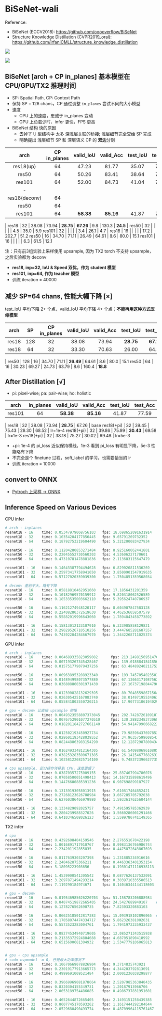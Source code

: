 # BiSeNet-wali

Reference:

- BiSeNet (ECCV2018): https://github.com/ooooverflow/BiSeNet
- Structure Knowledge Distillation (CVPR2019_oral): https://github.com/irfanICMLL/structure_knowledge_distillation


![](res/res18_pi.png)

![](res/res101.png)

## BiSeNet [arch + CP in_planes] 基本模型在 CPU/GPU/TX2 推理时间

- SP: Spatial Path, CP: Context Path
- 保持 SP = 128 chans，CP 通过调整 `in_planes` 尝试不同的大小模型
- 速度
  - CPU 上的速度，忠诚于 in_planes 变动
  - GPU 上负载少时，infer 更快，FPS 更高
- BiSeNet 结构 快的原因
  - 去掉了 U 型结构中 太多 深浅层关联的桥接; 浅层细节完全交给 SP 完成
  - 明确提出 浅层细节 SP 和 深层语义 CP 的 **双边**分割


arch | CP in_planes | valid_IoU | valid_Acc | test_IoU | test_Acc | CPU | GPU | TX2 | TRT
:-:| :-:| :-:|:-:|:-:|:-: | :-: | :-: | :-: | :-: 
res18(up) | 64  | 47.23 | 81.77 | 35.07  | 74.36 | 5.3 | 63.5 | / | /
res50 | 64  | 50.26 | 83.41 | 38.64  | 76.60 | 2.1 | 27.2 | / | /
res101 | 64 | 52.00 | 84.73 | 41.04  | 78.02 | 1.8 | 18.0 | / | /
| - |
res18(deconv) | 64  |  | | | | 5.4 | 54.9 |7.8
res50 | 64  |  | | |  | 1.8 | 12.1 | 1.8
res101 | 64 | **58.38** | **85.16** | 41.87 | 77.59 | 1.3 | 9.7 | 1.5
|
res18 | 32  | 38.08 | 73.94 | **28.75** | **67.26** | 9.8 | 130.3 | **24.5** |
res50 | 32  |  |  |  | | 4.5 | 35.0 | 5.9
res101 | 32 |  |  |  | | 3.4 | 26.1 | 4.7
|
res18 | 16  |  |  | | | 17.2 | 202.7 | 51.2
res50 | 16  | 34.70 | 71.11 | 26.49 | 64.61 | 8.6 | 80.0 | 15.1
res101 | 16 |  |  |  | | 6.3 | 61.5 | 12.1

注：只有前3组实验上采样使用 upsample, 因为 TX2 torch 不支持 upsample，之后实验都为 deconv
- **res18, inp=32, IoU & Speed 双优，作为 student 模型**
- **res101, inp=64, 作为 teacher 模型**
- 训练 iteration = 40000


## 减少 SP=64 chans, 性能大幅下降 [×]

test_IoU 平均下降 2+ 个点，valid_IoU 平均下降 4+ 个点；**不能再用这种方式压缩模型**

arch |SP| CP in_planes | valid_IoU | valid_Acc | test_IoU | test_Acc | CPU | GPU | TX2 |
:-:| :-:| :-:| :-:|:-:|:-:|:-: | :-: | :-: | :-:
res18 | 128 | 32  | 38.08 | 73.94 | **28.75** | **67.26** | 9.8 | 130.3 | 24.5 |
res18 | 64 | 32  | 33.30 | 70.63 | 26.00 | 64.35 | 9.8 | 292.8 | **33.0**
|
res50 | 128 | 16  | 34.70 | 71.11 | **26.49** | 64.61 | 8.6 | 80.0 | 15.1
res50 | 64 | 16  | 30.23 | 69.27 | 24.73 | 63.79 | 8.6 | 160.4 | **18.8**

## After Distillation [√]
- pi: pixel-wise; pa: pair-wise; ho: holistic

arch | in_planes | valid_IoU | valid_Acc | test_IoU | test_Acc | note
:-:| :-: | :-:| :-:|:-:|:-:|-
res101 | 64  | **58.38** | **85.16** | 41.87 | 77.59 | Teacher
|
res18 | 32  | 38.08 | 73.94 | **28.75** | 67.26 | base
res18(+pi) | 32  | 39.45 | 75.43 | 29.30 | 68.52 | lr=1e-4
res18(+pi) | 32  | 39.86 | 75.99 | **30.43** | 69.58 | lr=1e-3
res18(+pi) | 32  | 38.18 | 75.27 | 30.02 | 69.48 | lr=5e-3

- +pi: 1e-4 的 pi_loss 近似保持横线，1e-3 看到 pi_loss 有明显下降，5e-3 性能略有下降
- 不完全是个 finetune 过程，soft_label 的学习，也需要恰当的 lr
- 训练 iteration = 10000

## convert to ONNX

- [Pytroch 上采样 -> ONNX](onnx/torch2onnx.md)

## Inference Speed on Various Devices

CPU infer

```py
# arch - inplanes
resnet18 - 16 	 time: 0.05347979068756103 	 fps: 18.698652091631914
resnet18 - 32 	 time: 0.10354204177856445 	 fps: 9.65791269732352
resnet18 - 64 	 time: 0.18792753219604490 	 fps: 5.321200083427934

resnet50 - 16 	 time: 0.11204280853271484 	 fps: 8.925160062441801
resnet50 - 32 	 time: 0.22045552730560303 	 fps: 4.53606227170601
resnet50 - 64 	 time: 0.47310781478881836 	 fps: 2.113683115647479

resnet101 - 16 	 time: 0.14643387794494628 	 fps: 6.829020811536269
resnet101 - 32 	 time: 0.25973417758941650 	 fps: 3.8500901547919635
resnet101 - 64 	 time: 0.57127020359039300 	 fps: 1.7504851359568034

# deconv 差别不大，略有下降
resnet18 - 16 	 time: 0.05818810462951660 	 fps: 17.1856431201359
resnet18 - 32 	 time: 0.10182969570159912 	 fps: 9.820318062526589
resnet18 - 64 	 time: 0.18533535003662110 	 fps: 5.395624740786937

resnet50 - 16 	 time: 0.11621274948120117 	 fps: 8.604907847583128
resnet50 - 32 	 time: 0.22408280372619630 	 fps: 4.462636058507579
resnet50 - 64 	 time: 0.55882019996643060 	 fps: 1.7894843458773892

resnet101 - 16 	 time: 0.15813012123107910 	 fps: 6.323905858129821
resnet101 - 32 	 time: 0.29029526710510256 	 fps: 3.4447685281687557
resnet101 - 64 	 time: 0.74392204284667970 	 fps: 1.3442268711025374
```

GPU infer

```py
# arch - inplanes
resnet18 - 16 	 time: 0.004689335823059082 	 fps: 213.24981569514705
resnet18 - 32 	 time: 0.007193267345428467 	 fps: 139.01888418418503
resnet18 - 64 	 time: 0.015751779079437256 	 fps: 63.484892402117524

resnet50 - 16 	 time: 0.009638953208923340 	 fps: 103.74570540235032
resnet50 - 32 	 time: 0.014894998073577880 	 fps: 67.13663171087562
resnet50 - 64 	 time: 0.036808860301971430 	 fps: 27.167371980447907

resnet101 - 16 	 time: 0.012390828132629395 	 fps: 80.70485598671564
resnet101 - 32 	 time: 0.026305425167083740 	 fps: 38.014971955340634
resnet101 - 64 	 time: 0.055841803550720215 	 fps: 17.90773106194029

# gpu + deconv 比直接 upsample 稍慢
resnet18 - 16 	 time: 0.0049323558807373045 	 fps: 202.74287261091078
resnet18 - 32 	 time: 0.0076752901077270510 	 fps: 130.28823483730682
resnet18 - 64 	 time: 0.0182011842727661140 	 fps: 54.941479906682225

resnet50 - 16 	 time: 0.012502193450927734 	 fps: 79.98596437697853
resnet50 - 32 	 time: 0.028601193428039552 	 fps: 34.96357599608543
resnet50 - 64 	 time: 0.082448863983154290 	 fps: 12.128729878004348

resnet101 - 16 	 time: 0.016249334812164305 	 fps: 61.54098069610805
resnet101 - 32 	 time: 0.038253283500671385 	 fps: 26.141546776826335
resnet101 - 64 	 time: 0.102581226825714100 	 fps: 9.748372396627735

# cpu upsample, 部分操作转移到 CPU，速度更慢了
resnet18 - 16 	 time: 0.03870357275009155 	 fps: 25.837407994786076
resnet18 - 32 	 time: 0.07058500051498413 	 fps: 14.167315898619496
resnet18 - 64 	 time: 0.14476600885391236 	 fps: 6.907698899187927

resnet50 - 16 	 time: 0.13139193058013915 	 fps: 7.610817464852421
resnet50 - 32 	 time: 0.27268123626708984 	 fps: 3.667285705792038
resnet50 - 64 	 time: 0.62760386466979980 	 fps: 1.5933617625604144

resnet101 - 16 	 time: 0.1334829092025757 	 fps: 7.491595785362939
resnet101 - 32 	 time: 0.2804239988327026 	 fps: 3.5660286001291466
resnet101 - 64 	 time: 0.6410346508026123 	 fps: 1.5599780741149365
```

TX2 infer

```py
# cpu
resnet18 - 16 	 time: 0.4392608404159546 	 fps: 2.276551670422198
resnet18 - 32 	 time: 1.0016891717910767 	 fps: 0.9983136766986744
resnet18 - 64 	 time: 2.234201192855835 	 fps: 0.4475872643867693

resnet50 - 16 	 time: 0.8117639303207398 	 fps: 1.231885234916616
resnet50 - 32 	 time: 2.240462875366211 	 fps: 0.4463363401353154
resnet50 - 64 	 time: 5.18095223903656 	 fps: 0.19301471116938113

resnet101 - 16 	 time: 1.4539900541305542 	 fps: 0.6877626137532091
resnet101 - 32 	 time: 3.2897871494293214 	 fps: 0.3039710335586513
resnet101 - 64 	 time: 7.119290184974671 	 fps: 0.14046344144118603

# gpu + deconv
resnet18 - 16 	 time: 0.019546985626220703  fps: 51.158783206888984
resnet18 - 32 	 time: 0.04074519872665405 	 fps: 24.5427689949107    # 1
resnet18 - 64 	 time: 0.1278276562690735 	 fps: 7.82303320883103

resnet50 - 16 	 time: 0.06625185012817383 	 fps: 15.093918102896065  # 2
resnet50 - 32 	 time: 0.17058074474334717 	 fps: 5.862326381002631
resnet50 - 64 	 time: 0.5573523283004761 	 fps: 1.7941972235933437

resnet101 - 16 	 time: 0.08274534940719605 	 fps: 12.085271343515938
resnet101 - 32 	 time: 0.21335372924804688 	 fps: 4.687051890418992
resnet101 - 64 	 time: 0.6515600681304932 	 fps: 1.5347779106065813


# gpu + cpu upsample
# sudo nvpmodel -m 0, 已是最大功率情况下
resnet18 - 16 	 time: 0.10670669078826904 	 fps: 9.3714835743921
resnet18 - 32 	 time: 0.23019177913665773 	 fps: 4.344203792813691
resnet18 - 64 	 time: 0.4999691009521484 	 fps: 2.0001236038298877

resnet50 - 16 	 time: 0.39669969081878664 	 fps: 2.5207985363840435
resnet50 - 32 	 time: 0.8320304155349731 	 fps: 1.20187913966706
resnet50 - 64 	 time: 2.0053189754486085 	 fps: 0.4986737831951601

resnet101 - 16 	 time: 0.4652644872665405 	 fps: 2.1493151258439385
resnet101 - 32 	 time: 0.8607745170593262 	 fps: 1.1617444292104644
resnet101 - 64 	 time: 2.0529680490493774 	 fps: 0.48709964115761467
```

